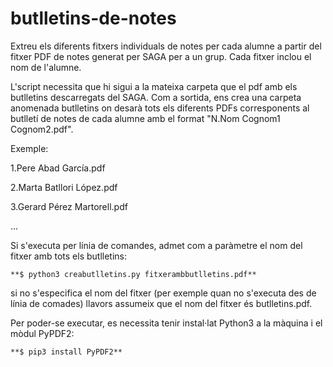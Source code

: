 # butlletins-de-notes
Extreu els diferents fitxers individuals de notes per cada alumne a partir del fitxer PDF de notes generat per SAGA per a un grup.
Cada fitxer inclou el nom de l'alumne.

L'script necessita que hi sigui a la mateixa carpeta que el pdf amb els butlletins descarregats del SAGA. Com a sortida, ens crea una carpeta anomenada butlletins on desarà tots els diferents PDFs corresponents al butlletí de notes de cada alumne amb el format "N.Nom Cognom1 Cognom2.pdf".

Exemple:

1.Pere Abad García.pdf

2.Marta Batllori López.pdf

3.Gerard Pérez Martorell.pdf

...

 

Si s'executa per línia de comandes, admet com a paràmetre el nom del fitxer amb tots els butlletins:

    **$ python3 creabutlletins.py fitxerambbutlletins.pdf**

si no s'especifica el nom del fitxer (per exemple quan no s'executa des de línia de comades) llavors assumeix que el nom del fitxer és butlletins.pdf.

Per poder-se executar, es necessita tenir instal·lat Python3 a la màquina i el mòdul PyPDF2:

    **$ pip3 install PyPDF2**
